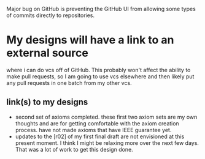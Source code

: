 Major bug on GitHub is preventing the GitHub UI from allowing some types of commits directly to repositories.
# My designs will have a link to an external source
where i can do vcs off of GitHub. This probably won't affect the ability to make pull requests,
so I am going to use vcs elsewhere and then likely put any pull requests in one batch from my other vcs.
## link(s) to my designs 
* second set of axioms completed. these first two axiom sets are my own thoughts and are for getting comfortable with the axiom creation process. have not made axioms that have IEEE guarantee yet.
* updates to the [r02] of my first final draft are not envisioned at this present moment.
I think I might be relaxing more over the next few days. That was a lot of work to get this design done.
